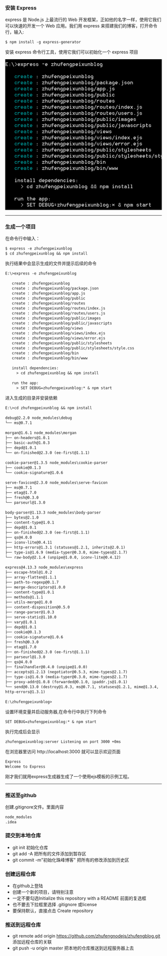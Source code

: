 ### 安装 Express
express 是 Node.js 上最流行的 Web 开发框架，正如他的名字一样，使用它我们可以快速的开发一个 Web 应用。我们用 express 来搭建我们的博客，打开命令行，输入:
```
$ npm install -g express-generator
```
安装 express 命令行工具，使用它我们可以初始化一个 express 项目

![image](/express.png)

----

### 生成一个项目
在命令行中输入：
```
$ express -e zhufengpeixunblog
$ cd zhufengpeixunblog && npm install
```
执行结果中会显示生成的文件并提示后续的命令

```
E:\>express -e zhufengpeixunblog

   create : zhufengpeixunblog
   create : zhufengpeixunblog/package.json
   create : zhufengpeixunblog/app.js
   create : zhufengpeixunblog/public
   create : zhufengpeixunblog/routes
   create : zhufengpeixunblog/routes/index.js
   create : zhufengpeixunblog/routes/users.js
   create : zhufengpeixunblog/public/images
   create : zhufengpeixunblog/public/javascripts
   create : zhufengpeixunblog/views
   create : zhufengpeixunblog/views/index.ejs
   create : zhufengpeixunblog/views/error.ejs
   create : zhufengpeixunblog/public/stylesheets
   create : zhufengpeixunblog/public/stylesheets/style.css
   create : zhufengpeixunblog/bin
   create : zhufengpeixunblog/bin/www

   install dependencies:
     > cd zhufengpeixunblog && npm install

   run the app:
     > SET DEBUG=zhufengpeixunblog:* & npm start

```
进入生成的目录并安装依赖
```
E:\>cd zhufengpeixunblog && npm install

debug@2.2.0 node_modules\debug
└── ms@0.7.1

morgan@1.6.1 node_modules\morgan
├── on-headers@1.0.1
├── basic-auth@1.0.3
├── depd@1.0.1
└── on-finished@2.3.0 (ee-first@1.1.1)

cookie-parser@1.3.5 node_modules\cookie-parser
├── cookie@0.1.3
└── cookie-signature@1.0.6

serve-favicon@2.3.0 node_modules\serve-favicon
├── ms@0.7.1
├── etag@1.7.0
├── fresh@0.3.0
└── parseurl@1.3.0

body-parser@1.13.3 node_modules\body-parser
├── bytes@2.1.0
├── content-type@1.0.1
├── depd@1.0.1
├── on-finished@2.3.0 (ee-first@1.1.1)
├── qs@4.0.0
├── iconv-lite@0.4.11
├── http-errors@1.3.1 (statuses@1.2.1, inherits@2.0.1)
├── type-is@1.6.9 (media-typer@0.3.0, mime-types@2.1.7)
└── raw-body@2.1.4 (unpipe@1.0.0, iconv-lite@0.4.12)

express@4.13.3 node_modules\express
├── escape-html@1.0.2
├── array-flatten@1.1.1
├── path-to-regexp@0.1.7
├── merge-descriptors@1.0.0
├── content-type@1.0.1
├── methods@1.1.1
├── utils-merge@1.0.0
├── content-disposition@0.5.0
├── range-parser@1.0.3
├── serve-static@1.10.0
├── vary@1.0.1
├── depd@1.0.1
├── cookie@0.1.3
├── cookie-signature@1.0.6
├── fresh@0.3.0
├── etag@1.7.0
├── on-finished@2.3.0 (ee-first@1.1.1)
├── parseurl@1.3.0
├── qs@4.0.0
├── finalhandler@0.4.0 (unpipe@1.0.0)
├── accepts@1.2.13 (negotiator@0.5.3, mime-types@2.1.7)
├── type-is@1.6.9 (media-typer@0.3.0, mime-types@2.1.7)
├── proxy-addr@1.0.8 (forwarded@0.1.0, ipaddr.js@1.0.1)
└── send@0.13.0 (destroy@1.0.3, ms@0.7.1, statuses@1.2.1, mime@1.3.4, http-errors@1.3.1)

E:\zhufengpeixunblog>

```
设置环境变量并启动服务器,在命令行中执行下列命令
```
SET DEBUG=zhufengpeixunblog:* & npm start
```
执行完成后会显示
```
zhufengpeixunblog:server Listening on port 3000 +0ms
```
在浏览器里访问 http://localhost:3000 就可以显示欢迎页面
```
Express
Welcome to Express
```
刚才我们就用express生成器生成了一个使用ejs模板的示例工程。

---
### 推送至github
创建.gitignore文件。里面内容
```
node_modules
.idea
```
### 提交到本地仓库
- git init 初始化仓库
- git add -A 把所有的文件添加到暂存区
- git commit -m"初始化珠峰博客" 把所有的修改添加到历史区

### 创建远程仓库
- 在github上登陆
- 创建一个新的项目，请特别注意
- 一定不要勾选Initialize this repository with a README 前面的复选框
- 也不要去下拉框里选择 .gitignore 或license
- 要保持默认，直接点击 Create repository

### 推送到远程仓库
- git remote add origin https://github.com/zhufengnodejs/zhufengblog.git 添加远程仓库的关联
- git push -u origin master 把本地的仓库推送到远程服务器上去













